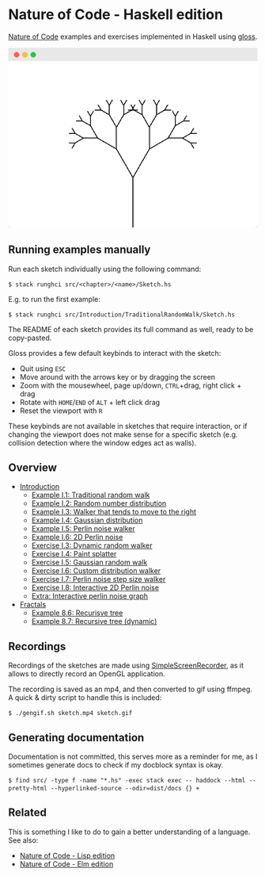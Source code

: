 # Nature of Code - Haskell edition

[Nature of Code][noc] examples and exercises implemented in Haskell using
[gloss][gloss].

![Recursive tree](assets/tree.png)

## Running examples manually

Run each sketch individually using the following command:

```
$ stack runghci src/<chapter>/<name>/Sketch.hs
```

E.g. to run the first example:

```
$ stack runghci src/Introduction/TraditionalRandomWalk/Sketch.hs
```

The README of each sketch provides its full command as well, ready to be
copy-pasted.

Gloss provides a few default keybinds to interact with the sketch:

- Quit using `ESC`
- Move around with the arrows key or by dragging the screen
- Zoom with the mousewheel, page up/down, `CTRL`+drag, right click + drag
- Rotate with `HOME`/`END` of `ALT` + left click drag
- Reset the viewport with `R`

These keybinds are not available in sketches that require interaction, or if
changing the viewport does not make sense for a specific sketch (e.g. collision
detection where the window edges act as walls).

## Overview

- [Introduction](src/Introduction/)
  - [Example I.1: Traditional random walk](src/Introduction/TraditionalRandomWalk)
  - [Example I.2: Random number distribution](src/Introduction/RandomNumberDistribution)
  - [Example I.3: Walker that tends to move to the right](src/Introduction/WalkerThatTendsToTheRight)
  - [Example I.4: Gaussian distribution](src/Introduction/GaussianDistribution)
  - [Example I.5: Perlin noise walker](src/Introduction/PerlinNoiseWalker)
  - [Example I.6: 2D Perlin noise](src/Introduction/PerlinNoise2D)
  - [Exercise I.3: Dynamic random walker](src/Introduction/DynamicRandomWalker)
  - [Exercise I.4: Paint splatter](src/Introduction/PaintSplatter)
  - [Exercise I.5: Gaussian random walk](src/Introduction/GaussianRandomWalk)
  - [Exercise I.6: Custom distribution walker](src/Introduction/CustomDistributionWalker)
  - [Exercise I.7: Perlin noise step size walker](src/Introduction/PerlinNoiseStepSizeWalker)
  - [Exercise I.8: Interactive 2D Perlin noise](src/Introduction/PerlinNoise2DInteractive/README.md)
  - [Extra: Interactive perlin noise graph](src/Introduction/PerlinNoiseGraph)
- [Fractals](src/Fractals/)
  - [Example 8.6: Recurisve tree](src/Fractals/RecursiveTree)
  - [Example 8.7: Recursive tree (dynamic)](src/Fractals/DynamicRecursiveTree)

## Recordings

Recordings of the sketches are made using [SimpleScreenRecorder][ssr], as it
allows to directly record an OpenGL application.

The recording is saved as an mp4, and then converted to gif using ffmpeg. A
quick & dirty script to handle this is included:

```
$ ./gengif.sh sketch.mp4 sketch.gif
```

## Generating documentation

Documentation is not committed, this serves more as a reminder for me, as I
sometimes generate docs to check if my docblock syntax is okay.

```
$ find src/ -type f -name "*.hs" -exec stack exec -- haddock --html --pretty-html --hyperlinked-source --odir=dist/docs {} +
```

## Related

This is something I like to do to gain a better understanding of a language.
See also:

- [Nature of Code - Lisp edition][noc-lisp]
- [Nature of Code - Elm edition][noc-elm]

[noc]: http://natureofcode.com/
[gloss]: http://gloss.ouroborus.net/
[ssr]: https://www.maartenbaert.be/simplescreenrecorder/
[noc-lisp]: https://github.com/mark-gerarts/nature-of-code
[noc-elm]: https://github.com/mark-gerarts/nature-of-code-elm
